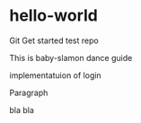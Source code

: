 # hello-world
Git Get started test repo

This is baby-slamon dance guide

implementatuion of login
<p>Paragraph</p>
bla bla
